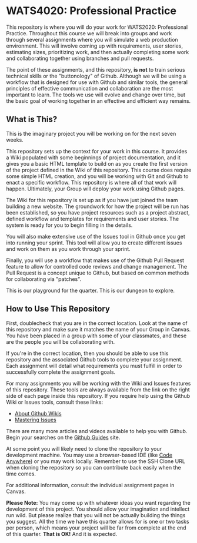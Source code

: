 # WATS4020: Professional Practice

This repository is where you will do your work for WATS2020: Professional Practice. Throughout this course we will break into groups and work through several assignments where you will simulate a web production environment. This will involve coming up with requirements, user stories, estimating sizes, prioritizing work, and then actually completing some work and collaborating together using branches and pull requests.

The point of these assignments, and this repository, **is not** to train serious technical skills or the "buttonology" of Github. Although we will be using a workflow that is designed for use with Github and similar tools, the general principles of effective communication and collaboration are the most important to learn. The tools we use will evolve and change over time, but the basic goal of working together in an effective and efficient way remains.

## What is This?

This is the imaginary project you will be working on for the next seven weeks.

This repository sets up the context for your work in this course. It provides a Wiki populated with some beginnings of project documentation, and it gives you a basic HTML template to build on as you create the first version of the project defined in the Wiki of this repository. This course does require some simple HTML creation, and you will be working with Git and Github to enact a specific workflow. This repository is where all of that work will happen. Ultimately, your Group will deploy your work using Github pages.

The Wiki for this repository is set up as if you have just joined the team building a new website. The groundwork for how the project will be run has been established, so you have project resources such as a project abstract, defined workflow and templates for requirements and user stories. The system is ready for you to begin filling in the details.

You will also make extensive use of the Issues tool in Github once you get into running your sprint. This tool will allow you to create different issues and work on them as you work through your sprint.

Finally, you will use a workflow that makes use of the Github Pull Request feature to allow for controlled code reviews and change management. The Pull Request is a concept unique to Github, but based on common methods for collaborating via "patches".

This is our playground for the quarter. This is our dungeon to explore.

## How to Use This Repository

First, doublecheck that you are in the correct location. Look at the name of this repository and make sure it matches the name of your Group in Canvas. You have been placed in a group with some of your classmates, and these are the people you will be collaborating with.

If you're in the correct location, then you should be able to use this repository and the associated Github tools to complete your assignment. Each assignment will detail what requirements you must fulfill in order to successfully complete the assignment goals.

For many assignments you will be working with the Wiki and Issues features of this repository. These tools are always available from the link on the right side of each page inside this repository. If you require help using the Github Wiki or Issues tools, consult these links:

* [About Github Wikis](https://help.github.com/articles/about-github-wikis/)
* [Mastering Issues](https://guides.github.com/features/issues/)

There are many more articles and videos available to help you with Github. Begin your searches on the [Github Guides](https://guides.github.com/) site.

At some point you will likely need to clone the repository to your development machine. You may use a browser-based IDE (like [Code Anywhere](http://codeanywhere.com)) or you may work locally. Remember to use the SSH Clone URL when cloning the repository so you can contribute back easily when the time comes.

For additional information, consult the individual assignment pages in Canvas.

**Please Note:** You may come up with whatever ideas you want regarding the development of this project. You should allow your imagination and intellect run wild. But please realize that you will not be actually building the things you suggest. All the time we have this quarter allows for is one or two tasks per person, which means your project will be far from complete at the end of this quarter. **That is OK!** And it is expected.


